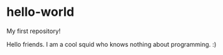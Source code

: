 # hello-world
My first repository!

Hello friends. I am a cool squid who knows nothing about programming. :)
